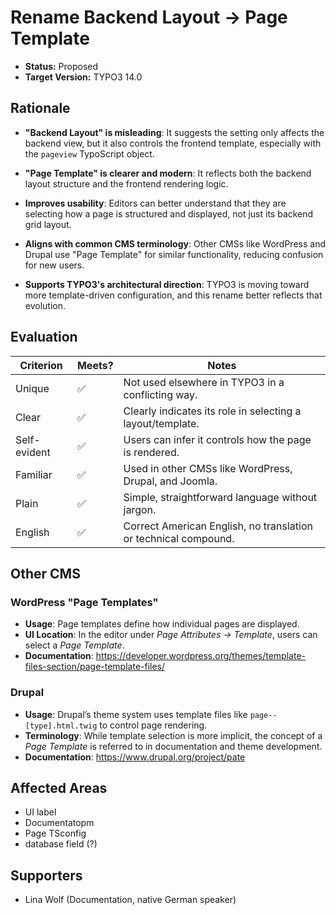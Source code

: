 # Rename Backend Layout -> Page Template

* **Status:** Proposed
* **Target Version:** TYPO3 14.0

## Rationale

- **"Backend Layout" is misleading**: It suggests the setting only affects the
  backend view, but it also controls the frontend template, especially with the
  `pageview` TypoScript object.

- **"Page Template" is clearer and modern**: It reflects both the backend
  layout structure and the frontend rendering logic.

- **Improves usability**: Editors can better understand that they are selecting how
  a page is structured and displayed, not just its backend grid layout.

- **Aligns with common CMS terminology**: Other CMSs like WordPress and Drupal
  use "Page Template" for similar functionality, reducing confusion for new
  users.

- **Supports TYPO3's architectural direction**: TYPO3 is moving toward more
  template-driven configuration, and this rename better reflects that evolution.

## Evaluation

| Criterion       | Meets? | Notes                                                              |
|----------------|--------|--------------------------------------------------------------------|
| Unique         | ✅     | Not used elsewhere in TYPO3 in a conflicting way.                  |
| Clear          | ✅     | Clearly indicates its role in selecting a layout/template.         |
| Self-evident   | ✅     | Users can infer it controls how the page is rendered.              |
| Familiar       | ✅     | Used in other CMSs like WordPress, Drupal, and Joomla.             |
| Plain          | ✅     | Simple, straightforward language without jargon.                   |
| English        | ✅     | Correct American English, no translation or technical compound.    |

##  Other CMS

### WordPress "Page Templates"

- **Usage**: Page templates define how individual pages are displayed.
- **UI Location**: In the editor under *Page Attributes → Template*, users can
  select a *Page Template*.
- **Documentation**: https://developer.wordpress.org/themes/template-files-section/page-template-files/
  
### Drupal

- **Usage**: Drupal’s theme system uses template files like
  ``page--[type].html.twig`` to control page rendering.
- **Terminology**: While template selection is more implicit, the concept of a
  *Page Template* is referred to in documentation and theme development.
- **Documentation**: https://www.drupal.org/project/pate


## Affected Areas

- UI label
- Documentatopm
- Page TSconfig
- database field (?)


## Supporters

- Lina Wolf (Documentation, native German speaker)
